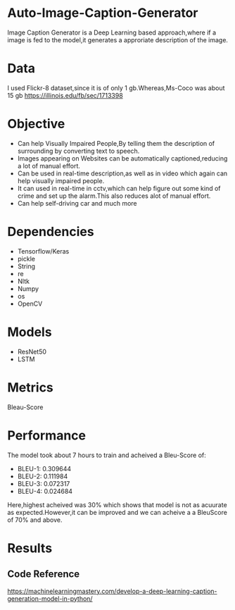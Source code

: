 # Auto-Image-Caption-Generator
Image Caption Generator is a Deep Learning based approach,where if a image is fed to the model,it generates a approriate description of the image.

# Data
I used Flickr-8 dataset,since it is of only 1 gb.Whereas,Ms-Coco was about 15 gb
https://illinois.edu/fb/sec/1713398

# Objective
* Can help Visually Impaired People,By telling them the description of surrounding by converting text to speech.
* Images appearing on Websites can be automatically captioned,reducing a lot of manual effort.
* Can be used in real-time description,as well as in video which again can help visually impaired people.
* It can used in real-time in cctv,which can help figure out some kind of crime and set up the alarm.This also reduces alot of manual effort.
* Can help self-driving car
and much more

# Dependencies
* Tensorflow/Keras
* pickle
* String
* re
* Nltk
* Numpy
* os
* OpenCV

# Models
* ResNet50
* LSTM

# Metrics
Bleau-Score

# Performance
The model took about 7 hours to train and acheived a Bleu-Score of:
* BLEU-1: 0.309644
* BLEU-2: 0.111984
* BLEU-3: 0.072317
* BLEU-4: 0.024684

Here,highest acheived was 30% which shows that model is not as acuurate as expected.However,it can be improved and we can acheive a a BleuScore of 70% and above.

# Results

## Code Reference
https://machinelearningmastery.com/develop-a-deep-learning-caption-generation-model-in-python/
